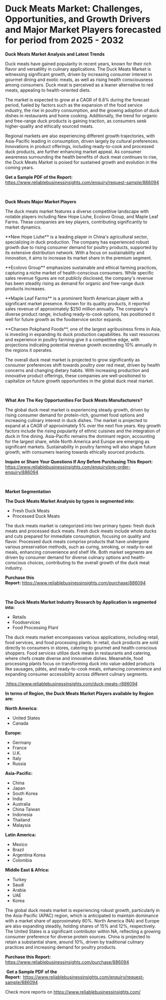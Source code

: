 <p><h1>Duck Meats Market: Challenges, Opportunities, and Growth Drivers and Major Market Players forecasted for period from 2025 - 2032</h1></p><p><strong>Duck Meats Market Analysis and Latest Trends</strong></p>
<p><p>Duck meats have gained popularity in recent years, known for their rich flavor and versatility in culinary applications. The Duck Meats Market is witnessing significant growth, driven by increasing consumer interest in gourmet dining and exotic meats, as well as rising health consciousness among consumers. Duck meat is perceived as a leaner alternative to red meats, appealing to health-oriented diets.</p><p>The market is expected to grow at a CAGR of 6.8% during the forecast period, fueled by factors such as the expansion of the food service industry, the rise in poultry consumption, and the growing adoption of duck dishes in restaurants and home cooking. Additionally, the trend for organic and free-range duck products is gaining traction, as consumers seek higher-quality and ethically sourced meats.</p><p>Regional markets are also experiencing different growth trajectories, with Asia-Pacific leading in consumption, driven largely by cultural preferences. Innovations in product offerings, including ready-to-cook and processed duck products, are further enhancing market appeal. As consumer awareness surrounding the health benefits of duck meat continues to rise, the Duck Meats Market is poised for sustained growth and evolution in the coming years.</p></p>
<p><strong>Get a Sample PDF of the Report:&nbsp;</strong> <a href="https://www.reliablebusinessinsights.com/enquiry/request-sample/886094?utm_campaign=3032&utm_medium=2&utm_source=Github&utm_content=ia&utm_term=07042025&utm_id=duck-meats">https://www.reliablebusinessinsights.com/enquiry/request-sample/886094</a></p>
<p>&nbsp;</p>
<p><strong>Duck Meats Major Market Players</strong></p>
<p><p>The duck meats market features a diverse competitive landscape with notable players including New Hope Liuhe, Ecolovo Group, and Maple Leaf Farms. These companies are key players, contributing significantly to market dynamics.</p><p>**New Hope Liuhe** is a leading player in China's agricultural sector, specializing in duck production. The company has experienced robust growth due to rising consumer demand for poultry products, supported by its extensive distribution network. With a focus on sustainability and innovation, it aims to increase its market share in the premium segment.</p><p>**Ecolovo Group** emphasizes sustainable and ethical farming practices, capturing a niche market of health-conscious consumers. While specific sales revenue figures are not publicly disclosed, the company's revenue has been steadily rising as demand for organic and free-range duck products increases.</p><p>**Maple Leaf Farms** is a prominent North American player with a significant market presence. Known for its quality products, it reported sales revenue of approximately $250 million annually. The company's diverse product range, including ready-to-cook options, has positioned it well for future growth as the foodservice sector expands.</p><p>**Charoen Pokphand Foods**, one of the largest agribusiness firms in Asia, is investing in expanding its duck production capabilities. Its vast resources and experience in poultry farming give it a competitive edge, with projections indicating potential revenue growth exceeding 10% annually in the regions it operates.</p><p>The overall duck meat market is projected to grow significantly as consumer preferences shift towards poultry over red meat, driven by health concerns and changing dietary habits. With increasing production and innovative product offerings, these companies are well-positioned to capitalize on future growth opportunities in the global duck meat market.</p></p>
<p>&nbsp;</p>
<p><strong>What Are The Key Opportunities For Duck Meats Manufacturers?</strong></p>
<p><p>The global duck meat market is experiencing steady growth, driven by rising consumer demand for protein-rich, gourmet food options and increasing culinary interest in duck dishes. The market is projected to expand at a CAGR of approximately 5% over the next five years. Key growth factors include the rising popularity of ethnic cuisines and the integration of duck in fine dining. Asia-Pacific remains the dominant region, accounting for the largest share, while North America and Europe are emerging as significant markets. Sustainability in poultry farming will also shape future growth, with consumers leaning towards ethically sourced products.</p></p>
<p><strong>Inquire or Share Your Questions If Any Before Purchasing This Report:</strong> <a href="https://www.reliablebusinessinsights.com/enquiry/pre-order-enquiry/886094?utm_campaign=3032&utm_medium=2&utm_source=Github&utm_content=ia&utm_term=07042025&utm_id=duck-meats">https://www.reliablebusinessinsights.com/enquiry/pre-order-enquiry/886094</a></p>
<p>&nbsp;</p>
<p><strong>Market Segmentation</strong></p>
<p><strong>The Duck Meats Market Analysis by types is segmented into:</strong></p>
<p><ul><li>Fresh Duck Meats</li><li>Processed Duck Meats</li></ul></p>
<p><p>The duck meats market is categorized into two primary types: fresh duck meats and processed duck meats. Fresh duck meats include whole ducks and cuts prepared for immediate consumption, focusing on quality and flavor. Processed duck meats comprise products that have undergone various preservation methods, such as curing, smoking, or ready-to-eat meals, enhancing convenience and shelf life. Both market segments are driven by consumer demand for diverse culinary options and health-conscious choices, contributing to the overall growth of the duck meat industry.</p></p>
<p><strong>Purchase this Report:&nbsp;</strong><a href="https://www.reliablebusinessinsights.com/purchase/886094?utm_campaign=3032&utm_medium=2&utm_source=Github&utm_content=ia&utm_term=07042025&utm_id=duck-meats">https://www.reliablebusinessinsights.com/purchase/886094</a></p>
<p>&nbsp;</p>
<p><strong>The Duck Meats Market Industry Research by Application is segmented into:</strong></p>
<p><ul><li>Retails</li><li>Foodservices</li><li>Food Processing Plant</li></ul></p>
<p><p>The duck meats market encompasses various applications, including retail, food services, and food processing plants. In retail, duck products are sold directly to consumers in stores, catering to gourmet and health-conscious shoppers. Food services utilize duck meats in restaurants and catering, where chefs create diverse and innovative dishes. Meanwhile, food processing plants focus on transforming duck into value-added products like sausages, pâtés, and ready-to-cook meals, enhancing convenience and expanding consumer accessibility across different culinary segments.</p></p>
<p><a href="https://www.reliablebusinessinsights.com/duck-meats-r886094?utm_campaign=3032&utm_medium=2&utm_source=Github&utm_content=ia&utm_term=07042025&utm_id=duck-meats">&nbsp;https://www.reliablebusinessinsights.com/duck-meats-r886094</a></p>
<p><strong>In terms of Region, the Duck Meats Market Players available by Region are:</strong></p>
<p>
    <p> <strong> North America: </strong>
        <ul>
            <li>United States</li>
            <li>Canada</li>
        </ul>
        </p> 
    <p> <strong> Europe: </strong>
        <ul>
            <li>Germany</li>
            <li>France</li>
            <li>U.K.</li>
            <li>Italy</li>
            <li>Russia</li>
        </ul>
        </p> 
    <p> <strong> Asia-Pacific: </strong>
        <ul>
            <li>China</li>
            <li>Japan</li>
            <li>South Korea</li>
            <li>India</li>
            <li>Australia</li>
            <li>China Taiwan</li>
            <li>Indonesia</li>
            <li>Thailand</li>
            <li>Malaysia</li>
        </ul>
        </p> 
    <p> <strong> Latin America: </strong>
        <ul>
            <li>Mexico</li>
            <li>Brazil</li>
            <li>Argentina Korea</li>
            <li>Colombia</li>
        </ul>
        </p> 
    <p> <strong> Middle East & Africa: </strong>
        <ul>
            <li>Turkey</li>
            <li>Saudi</li>
            <li>Arabia</li>
            <li>UAE</li>
            <li>Korea</li>
        </ul>
    </p>
    </p>
<p><p>The global duck meats market is experiencing robust growth, particularly in the Asia-Pacific (APAC) region, which is anticipated to maintain dominance with a market share of approximately 60%. North America (NA) and Europe are also expanding steadily, holding shares of 15% and 12%, respectively. The United States is a significant contributor within NA, reflecting a growing consumer preference for diverse protein sources. China is projected to retain a substantial share, around 10%, driven by traditional culinary practices and increasing demand for poultry products.</p></p>
<p><strong>Purchase this Report: </strong><a href="https://www.reliablebusinessinsights.com/purchase/886094?utm_campaign=3032&utm_medium=2&utm_source=Github&utm_content=ia&utm_term=07042025&utm_id=duck-meats">https://www.reliablebusinessinsights.com/purchase/886094</a></p>
<p>&nbsp;<strong>Get a Sample PDF of the Report:&nbsp;&nbsp;</strong><a href="https://www.reliablebusinessinsights.com/enquiry/request-sample/886094?utm_campaign=3032&utm_medium=2&utm_source=Github&utm_content=ia&utm_term=07042025&utm_id=duck-meats">https://www.reliablebusinessinsights.com/enquiry/request-sample/886094</a></p>
<p><strong></strong></p>
<p>Check more reports on <a href="https://www.reliablebusinessinsights.com/?utm_campaign=3032&utm_medium=2&utm_source=Github&utm_content=ia&utm_term=07042025&utm_id=duck-meats">https://www.reliablebusinessinsights.com/</a></p>
